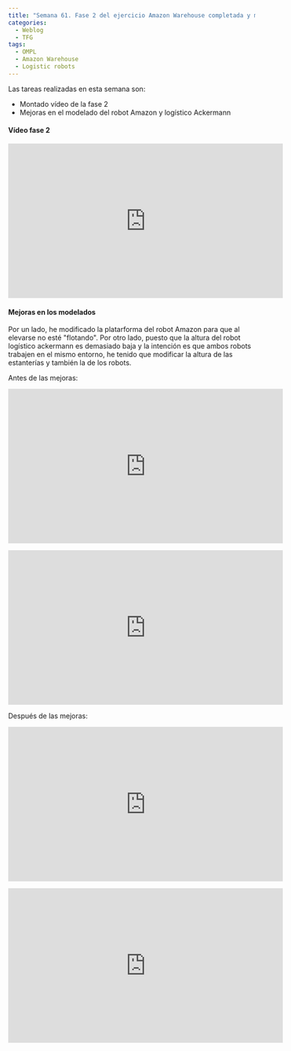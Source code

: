 ```yaml
---
title: "Semana 61. Fase 2 del ejercicio Amazon Warehouse completada y mejoras en el modelado de los robots"
categories:
  - Weblog
  - TFG
tags:
  - OMPL
  - Amazon Warehouse
  - Logistic robots
---
```


Las tareas realizadas en esta semana son:
- Montado vídeo de la fase 2
- Mejoras en el modelado del robot Amazon y logístico Ackermann

#### Vídeo fase 2

<p align="center">
<iframe width="560" height="315" src="https://www.youtube.com/embed/gwkIaglfqkM?si=8cp8P6IdS4M-ThB9" title="YouTube video player" frameborder="0" allow="accelerometer; autoplay; clipboard-write; encrypted-media; gyroscope; picture-in-picture; web-share" allowfullscreen></iframe>
</p>

#### Mejoras en los modelados
Por un lado, he modificado la platarforma del robot Amazon para que al elevarse no esté "flotando". Por otro lado, puesto que la altura del robot logístico ackermann es demasiado baja y la intención es que ambos robots trabajen en el mismo entorno, he tenido que modificar la altura de las estanterías y también la de los robots. 

Antes de las mejoras:
<p align="center">
<iframe width="560" height="315" src="https://www.youtube.com/embed/6rTOasJzjPc?si=1FPUUz9rkVFCeG9Q" title="YouTube video player" frameborder="0" allow="accelerometer; autoplay; clipboard-write; encrypted-media; gyroscope; picture-in-picture; web-share" allowfullscreen></iframe>
</p>

<p align="center">
<iframe width="560" height="315" src="https://www.youtube.com/embed/koT4FGWKuXY?si=b277yZ3kEsiR1U49" title="YouTube video player" frameborder="0" allow="accelerometer; autoplay; clipboard-write; encrypted-media; gyroscope; picture-in-picture; web-share" allowfullscreen></iframe>
</p>

Después de las mejoras:
<p align="center">
<iframe width="560" height="315" src="https://www.youtube.com/embed/vXTmcuFhVq8?si=GanSzcd-DDYVZBbF" title="YouTube video player" frameborder="0" allow="accelerometer; autoplay; clipboard-write; encrypted-media; gyroscope; picture-in-picture; web-share" allowfullscreen></iframe>
</p>

<p align="center">
<iframe width="560" height="315" src="https://www.youtube.com/embed/gJEI-1-lJ1k?si=WCggg3ZebhbaZ2Hu" title="YouTube video player" frameborder="0" allow="accelerometer; autoplay; clipboard-write; encrypted-media; gyroscope; picture-in-picture; web-share" allowfullscreen></iframe>
</p>